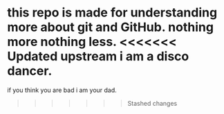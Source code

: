 this repo is made for understanding more about git and GitHub. nothing more nothing less. 
<<<<<<< Updated upstream
i am a disco dancer.
=======
if you think you are bad i am your dad. 
>>>>>>> Stashed changes
